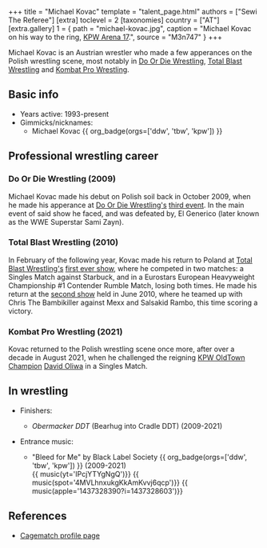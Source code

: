 +++
title = "Michael Kovac"
template = "talent_page.html"
authors = ["Sewi The Referee"]
[extra]
toclevel = 2
[taxonomies]
country = ["AT"]
[extra.gallery]
1 = { path = "michael-kovac.jpg", caption = "Michael Kovac on his way to the ring, [KPW Arena 17](@/e/kpw/2021-08-21-kpw-arena-17-odrodzenie.md).", source = "M3n747" }
+++

Michael Kovac is an Austrian wrestler who made a few apperances on the Polish wrestling scene, most notably in [Do Or Die Wrestling](@/o/ddw.md), [Total Blast Wrestling](@/o/tbw.md) and [Kombat Pro Wrestling](@/o/kpw.md).

## Basic info

* Years active: 1993-present
* Gimmicks/nicknames:
  - Michael Kovac {{ org_badge(orgs=['ddw', 'tbw', 'kpw']) }}

## Professional wrestling career

### Do Or Die Wrestling (2009)

Michael Kovac made his debut on Polish soil back in October 2009, when he made his apperance at [Do Or Die Wrestling's](@/o/ddw.md) [third event](@/e/ddw/2009-10-24-ddw-3.md). In the main event of said show he faced, and was defeated by, El Generico (later known as the WWE Superstar Sami Zayn).

### Total Blast Wrestling (2010)

In February of the following year, Kovac made his return to Poland at [Total Blast Wrestling's](@/o/tbw.md) [first ever show](@/e/tbw/2010-02-27-tbw-1.md), where he competed in two matches: a Singles Match against Starbuck, and in a Eurostars European Heavyweight Championship #1 Contender Rumble Match, losing both times. He made his return at the [second show](@/e/tbw/2010-06-05-tbw-2.md) held in June 2010, where he teamed up with Chris The Bambikiller against Mexx and Salsakid Rambo, this time scoring a victory.

### Kombat Pro Wrestling (2021)

Kovac returned to the Polish wrestling scene once more, after over a decade in August 2021, when he challenged the reigning [KPW OldTown Champion](@/c/kpw-old-town-championship.md) [David Oliwa](@/w/david-oliwa.md) in a Singles Match.

## In wrestling

* Finishers:
  - _Obermacker DDT_ (Bearhug into Cradle DDT) (2009-2021)

* Entrance music:
  - "Bleed for Me" by Black Label Society
 {{ org_badge(orgs=['ddw', 'tbw', 'kpw']) }} (2009-2021) <br>
 {{ music(yt='IPcjYTYgNgQ')}}
 {{ music(spot='4MVLhnxukgKkAmKvvj6qcp')}}
 {{ music(apple='1437328390?i=1437328603')}}

## References

* [Cagematch profile page](https://www.cagematch.net/?id=2&nr=146)
